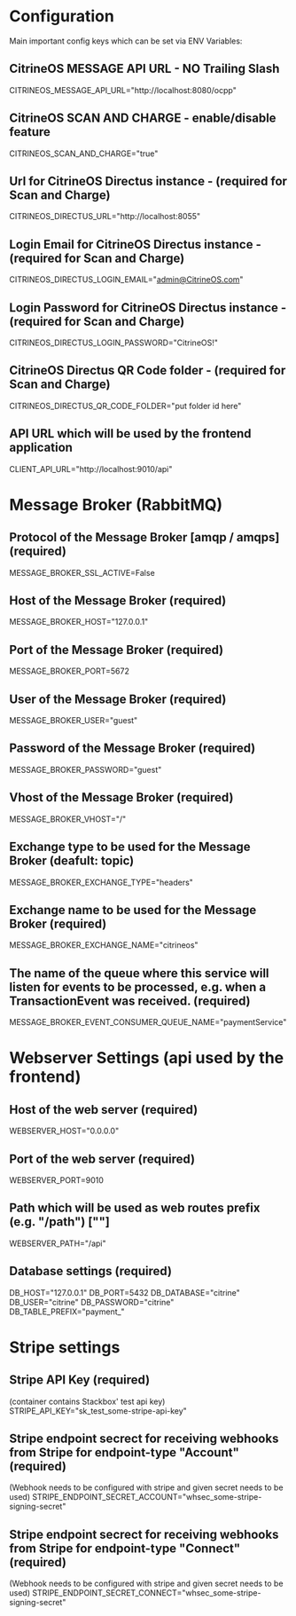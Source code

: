 # Configuration
Main important config keys which can be set via ENV Variables:

## CitrineOS MESSAGE API URL - NO Trailing Slash
CITRINEOS_MESSAGE_API_URL="http://localhost:8080/ocpp"

## CitrineOS SCAN AND CHARGE - enable/disable feature
CITRINEOS_SCAN_AND_CHARGE="true"

## Url for CitrineOS Directus instance - (required for Scan and Charge)
CITRINEOS_DIRECTUS_URL="http://localhost:8055"

## Login Email for CitrineOS Directus instance - (required for Scan and Charge)
CITRINEOS_DIRECTUS_LOGIN_EMAIL="admin@CitrineOS.com"

## Login Password for CitrineOS Directus instance - (required for Scan and Charge)
CITRINEOS_DIRECTUS_LOGIN_PASSWORD="CitrineOS!"

## CitrineOS Directus QR Code folder - (required for Scan and Charge)
CITRINEOS_DIRECTUS_QR_CODE_FOLDER="put folder id here"

## API URL which will be used by the frontend application
CLIENT_API_URL="http://localhost:9010/api"

# Message Broker (RabbitMQ)
## Protocol of the Message Broker [amqp / amqps] (required)
MESSAGE_BROKER_SSL_ACTIVE=False

## Host of the Message Broker (required)
MESSAGE_BROKER_HOST="127.0.0.1"

## Port of the Message Broker (required)
MESSAGE_BROKER_PORT=5672

## User of the Message Broker (required)
MESSAGE_BROKER_USER="guest"

## Password of the Message Broker (required)
MESSAGE_BROKER_PASSWORD="guest"

## Vhost of the Message Broker (required)
MESSAGE_BROKER_VHOST="/"

## Exchange type to be used for the Message Broker (deafult: topic)
MESSAGE_BROKER_EXCHANGE_TYPE="headers"

## Exchange name to be used for the Message Broker (required)
MESSAGE_BROKER_EXCHANGE_NAME="citrineos"

## The name of the queue where this service will listen for events to be processed, e.g. when a TransactionEvent was received. (required)
MESSAGE_BROKER_EVENT_CONSUMER_QUEUE_NAME="paymentService"

# Webserver Settings (api used by the frontend)
## Host of the web server (required)
WEBSERVER_HOST="0.0.0.0"

## Port of the web server (required)
WEBSERVER_PORT=9010

## Path which will be used as web routes prefix (e.g. "/path") [""]
WEBSERVER_PATH="/api"

## Database settings (required)
DB_HOST="127.0.0.1"
DB_PORT=5432
DB_DATABASE="citrine"
DB_USER="citrine"
DB_PASSWORD="citrine"
DB_TABLE_PREFIX="payment_"

# Stripe settings
## Stripe API Key (required)
(container contains Stackbox' test api key)
STRIPE_API_KEY="sk_test_some-stripe-api-key"

## Stripe endpoint secrect for receiving webhooks from Stripe for endpoint-type "Account" (required)
(Webhook needs to be configured with stripe and given secret needs to be used)
STRIPE_ENDPOINT_SECRET_ACCOUNT="whsec_some-stripe-signing-secret"

## Stripe endpoint secrect for receiving webhooks from Stripe for endpoint-type "Connect" (required)
(Webhook needs to be configured with stripe and given secret needs to be used)
STRIPE_ENDPOINT_SECRET_CONNECT="whsec_some-stripe-signing-secret"
